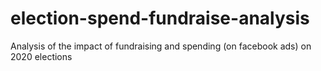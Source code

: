 # election-spend-fundraise-analysis
Analysis of the impact of fundraising and spending (on facebook ads) on 2020 elections
